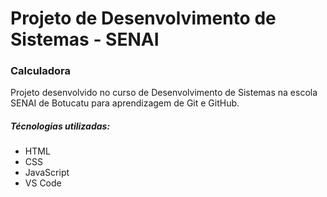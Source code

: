 # Projeto de Desenvolvimento de Sistemas - SENAI

### Calculadora

Projeto desenvolvido no curso de Desenvolvimento de Sistemas na escola SENAI de Botucatu para aprendizagem de Git e GitHub.

##### Técnologias utilizadas:
- HTML
- CSS
- JavaScript
- VS Code